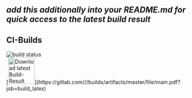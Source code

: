 *add this additionally into your README.md for quick access to the latest build result*
---

## CI-Builds
<img alt="build status" src="https://gitlab.com/<Org-Name>/<Repo-Name>/badges/master/build.svg"/>

<div>[<img alt="Download latest Build-Result" src="http://i.imgur.com/Dt6AxwZ.png" width="70px">](https://gitlab.com/<Org-Name>/<Repo-Name>/builds/artifacts/master/file/main.pdf?job=build_latex)
